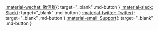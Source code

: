 [:material-wechat: 微信群](https://jinshuju.net/f/lyrEow){: target="_blank" .md-button }
[:material-slack: Slack](https://communityinviter.com/apps/kube-ovn/kube-ovn/){: target="_blank" .md-button }
[:material-twitter: Twitter](https://twitter.com/KubeOvn){: target="_blank" .md-button }
[:material-email: Support](https://jinshuju.net/f/fdJRKE){: target="_blank" .md-button }
